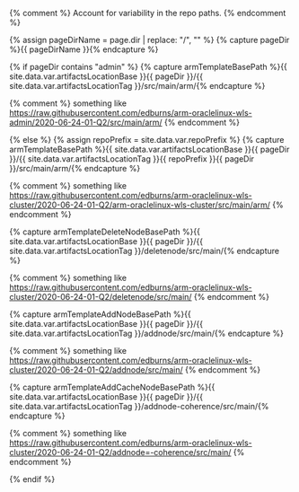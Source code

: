 {% comment %}
Account for variability in the repo paths.
{% endcomment %}

{% assign pageDirName = page.dir | replace: "/", "" %}
{% capture pageDir %}{{ pageDirName }}{% endcapture %}

{% if pageDir contains "admin" %}
  {% capture armTemplateBasePath %}{{ site.data.var.artifactsLocationBase }}{{ pageDir }}/{{ site.data.var.artifactsLocationTag }}/src/main/arm/{% endcapture %}
  
  {% comment %}
  something like https://raw.githubusercontent.com/edburns/arm-oraclelinux-wls-admin/2020-06-24-01-Q2/src/main/arm/
  {% endcomment %}
  
{% else %}
  {% assign repoPrefix = site.data.var.repoPrefix %}
  {% capture armTemplateBasePath %}{{ site.data.var.artifactsLocationBase }}{{ pageDir }}/{{ site.data.var.artifactsLocationTag }}{{ repoPrefix }}{{ pageDir }}/src/main/arm/{% endcapture %}
  
  {% comment %}
  something like https://raw.githubusercontent.com/edburns/arm-oraclelinux-wls-cluster/2020-06-24-01-Q2/arm-oraclelinux-wls-cluster/src/main/arm/
  {% endcomment %}

  {% capture armTemplateDeleteNodeBasePath %}{{ site.data.var.artifactsLocationBase }}{{ pageDir }}/{{ site.data.var.artifactsLocationTag }}/deletenode/src/main/{% endcapture %}

  {% comment %}
  something like https://raw.githubusercontent.com/edburns/arm-oraclelinux-wls-cluster/2020-06-24-01-Q2/deletenode/src/main/
  {% endcomment %}

  {% capture armTemplateAddNodeBasePath %}{{ site.data.var.artifactsLocationBase }}{{ pageDir }}/{{ site.data.var.artifactsLocationTag }}/addnode/src/main/{% endcapture %}

  {% comment %}
  something like https://raw.githubusercontent.com/edburns/arm-oraclelinux-wls-cluster/2020-06-24-01-Q2/addnode/src/main/
  {% endcomment %}

  {% capture armTemplateAddCacheNodeBasePath %}{{ site.data.var.artifactsLocationBase }}{{ pageDir }}/{{ site.data.var.artifactsLocationTag }}/addnode-coherence/src/main/{% endcapture %}

  {% comment %}
  something like https://raw.githubusercontent.com/edburns/arm-oraclelinux-wls-cluster/2020-06-24-01-Q2/addnode=-coherence/src/main/
  {% endcomment %}
  
{% endif %}
